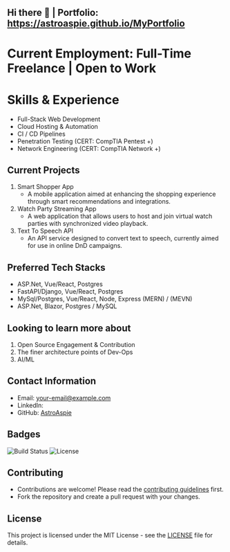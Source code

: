 ## Hi there 👋 | Portfolio: https://astroaspie.github.io/MyPortfolio

# Current Employment: Full-Time Freelance | Open to Work

# Skills & Experience
  - Full-Stack Web Development
  - Cloud Hosting & Automation
  - CI / CD Pipelines
  - Penetration Testing (CERT: CompTIA Pentest +)
  - Network Engineering (CERT: CompTIA Network +)

## Current Projects
1. Smart Shopper App
   - A mobile application aimed at enhancing the shopping experience through smart recommendations and integrations.
2. Watch Party Streaming App
   - A web application that allows users to host and join virtual watch parties with synchronized video playback.
3. Text To Speech API
   - An API service designed to convert text to speech, currently aimed for use in online DnD campaigns.

## Preferred Tech Stacks
* ASP.Net, Vue/React, Postgres
* FastAPI/Django, Vue/React, Postgres
* MySql/Postgres, Vue/React, Node, Express (MERN) / (MEVN)
* ASP.Net, Blazor, Postgres / MySQL

## Looking to learn more about
1. Open Source Engagement & Contribution
2. The finer architecture points of Dev-Ops
3. AI/ML

## Contact Information
- Email: [your-email@example.com](mailto:alex.tekheartproductions@gmail.com)
- LinkedIn: [](https://www.linkedin.com/in/alex-astro-smith)
- GitHub: [AstroAspie](https://github.com/AstroAspie)

## Badges
![Build Status](https://img.shields.io/github/workflow/status/AstroAspie/AstroAspie/CI)
![License](https://img.shields.io/github/license/AstroAspie/AstroAspie)

## Contributing
- Contributions are welcome! Please read the [contributing guidelines](CONTRIBUTING.md) first.
- Fork the repository and create a pull request with your changes.

## License
This project is licensed under the MIT License - see the [LICENSE](LICENSE) file for details.

<!--
**AstroAspie/AstroAspie** is a ✨ _special_ ✨ repository because its `README.md` (this file) appears on your GitHub profile.

Here are some ideas to get you started:

- 🔭 I’m currently working on ...
- 🌱 I’m currently learning ...
- 👯 I’m looking to collaborate on ...
- 🤔 I’m looking for help with ...
- 💬 Ask me about ...
- 📫 How to reach me: ...
- 😄 Pronouns: ...
- ⚡ Fun fact: ...
-->
